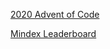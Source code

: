 [2020 Advent of Code](https://adventofcode.com/2020/)

[Mindex Leaderboard](https://adventofcode.com/2020/leaderboard/private/view/983173)
